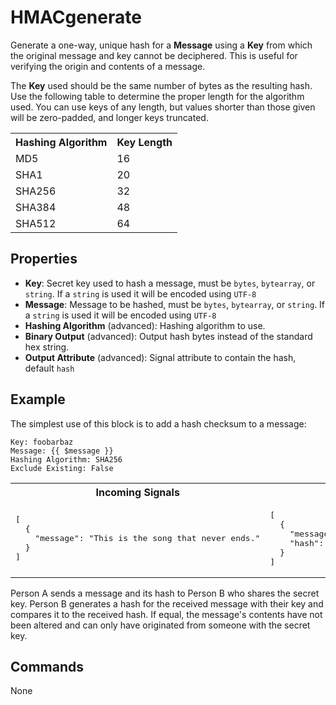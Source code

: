HMACgenerate
=======
Generate a one-way, unique hash for a **Message** using a **Key** from which the original message and key cannot be deciphered. This is useful for verifying the origin and contents of a message.

The **Key** used should be the same number of bytes as the resulting hash. Use the following table to determine the proper length for the algorithm used. You can use keys of any length, but values shorter than those given will be zero-padded, and longer keys truncated.

<table>
<tr>
<th>Hashing Algorithm</th>
<th>Key Length</th>
</tr>
<tr>
<td>MD5</td>
<td>16</td>
</tr>
<tr>
<td>SHA1</td>
<td>20</td>
</tr>
<tr>
<td>SHA256</td>
<td>32</td>
</tr>
<tr>
<td>SHA384</td>
<td>48</td>
</tr>
<tr>
<td>SHA512</td>
<td>64</td>
</tr>
</table>

Properties
----------
- **Key**: Secret key used to hash a message, must be `bytes`, `bytearray`, or `string`. If a `string` is used it will be encoded using `UTF-8`
- **Message**: Message to be hashed, must be `bytes`, `bytearray`, or `string`. If a `string` is used it will be encoded using `UTF-8`
- **Hashing Algorithm** (advanced): Hashing algorithm to use.
- **Binary Output** (advanced): Output hash bytes instead of the standard hex string.
- **Output Attribute** (advanced): Signal attribute to contain the hash, default `hash`

Example
-------
The simplest use of this block is to add a hash checksum to a message:

```
Key: foobarbaz
Message: {{ $message }}
Hashing Algorithm: SHA256
Exclude Existing: False
```
<table width=100%>
<tr>
<th>Incoming Signals</th>
<th>Outgoing Signals</th>
</tr>
<tr>
<td>
<pre>
[
  {
    "message": "This is the song that never ends."
  }
]
</pre>
</td>
<td>
<pre>
[
  {
    "message": "This is the song that never ends.",
    "hash": "ca03e75cd1116e5fa9a1b4cec26cb11d59d98db90a8ff185219af4537af7c2ec"
  }
]
</pre>
</td>
</tr>
</table>

Person A sends a message and its hash to Person B who shares the secret key. Person B generates a hash for the received message with their key and compares it to the received hash. If equal, the message's contents have not been altered and can only have originated from someone with the secret key.

Commands
--------
None
